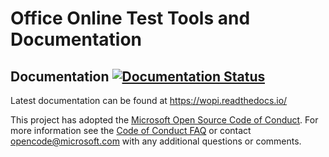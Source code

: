 # Office Online Test Tools and Documentation

## Documentation [![Documentation Status](https://readthedocs.org/projects/wopi/badge/?version=latest)](https://wopi.readthedocs.io/)

Latest documentation can be found at https://wopi.readthedocs.io/

This project has adopted the [Microsoft Open Source Code of Conduct](https://opensource.microsoft.com/codeofconduct/).
For more information see the [Code of Conduct FAQ](https://opensource.microsoft.com/codeofconduct/faq/) or contact
[opencode@microsoft.com](mailto:opencode@microsoft.com) with any additional questions or comments.
